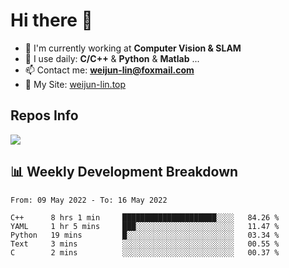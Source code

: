 # Hi there 👋

<!--
**Weijun-Lin/Weijun-Lin** is a ✨ _special_ ✨ repository because its `README.md` (this file) appears on your GitHub profile.

Here are some ideas to get you started:

- 🔭 I’m currently working on ...
- 🌱 I’m currently learning ...
- 👯 I’m looking to collaborate on ...
- 🤔 I’m looking for help with ...
- 💬 Ask me about ...
- 📫 How to reach me: ...
- 😄 Pronouns: ...
- ⚡ Fun fact: ...
-->

- 🏢 I'm currently working at **Computer Vision & SLAM**
- 🚀 I use daily: **C/C++** & **Python** & **Matlab** ...
- 📫 Contact me: **weijun-lin@foxmail.com**
- 🔗 My Site: [weijun-lin.top](https://weijun-lin.top/p)

  

## Repos Info
![](https://github-readme-stats.vercel.app/api?username=Weijun-Lin&theme=cobalt)

## 📊 Weekly Development Breakdown

<!--START_SECTION:waka-->

```text
From: 09 May 2022 - To: 16 May 2022

C++      8 hrs 1 min     █████████████████████░░░░   84.26 %
YAML     1 hr 5 mins     ███░░░░░░░░░░░░░░░░░░░░░░   11.47 %
Python   19 mins         █░░░░░░░░░░░░░░░░░░░░░░░░   03.34 %
Text     3 mins          ░░░░░░░░░░░░░░░░░░░░░░░░░   00.55 %
C        2 mins          ░░░░░░░░░░░░░░░░░░░░░░░░░   00.37 %
```

<!--END_SECTION:waka-->
